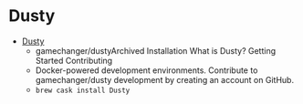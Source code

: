 # Dusty
- [Dusty](https://github.com/gamechanger/dusty)
  -  gamechanger/dustyArchived Installation What is Dusty? Getting Started Contributing
  - Docker-powered development environments. Contribute to gamechanger/dusty development by creating an account on GitHub.
  - `brew cask install Dusty`
